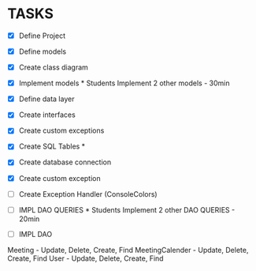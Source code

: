 # TASKS 

- [x] Define Project
- [x] Define models
- [x] Create class diagram
- [X] Implement models * Students Implement 2 other models - 30min

- [x] Define data layer
- [x] Create interfaces
- [x] Create custom exceptions

- [x] Create SQL Tables *
- [x] Create database connection
- [x] Create custom exception
- [ ] Create Exception Handler (ConsoleColors)

- [ ] IMPL DAO QUERIES * Students Implement 2 other DAO QUERIES - 20min
- [ ] IMPL DAO 


Meeting - Update, Delete, Create, Find
MeetingCalender - Update, Delete, Create, Find
User - Update, Delete, Create, Find